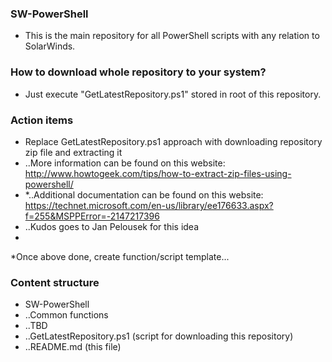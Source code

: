 ### SW-PowerShell
* This is the main repository for all PowerShell scripts with any relation to SolarWinds.

### How to download whole repository to your system?
* Just execute "GetLatestRepository.ps1" stored in root of this repository.

### Action items
* Replace GetLatestRepository.ps1 approach with downloading repository zip file and extracting it
* ..More information can be found on this website: http://www.howtogeek.com/tips/how-to-extract-zip-files-using-powershell/
* *..Additional documentation can be found on this website: https://technet.microsoft.com/en-us/library/ee176633.aspx?f=255&MSPPError=-2147217396
* ..Kudos goes to Jan Pelousek for this idea
* 
*Once above done, create function/script template...

### Content structure
* SW-PowerShell  
* ..Common functions  
* ..TBD  
* ..GetLatestRepository.ps1 (script for downloading this repository)  
* ..README.md (this file)  


